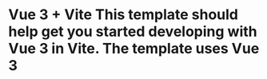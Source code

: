 
# Vue 3 + Vite This template should help get you started developing with Vue 3 in Vite. The template uses Vue 3 <script setup> SFCs, check out the [script setup docs](https://v3.vuejs.org/api/sfc-script-setup.html#sfc-script-setup) to learn more.Learn more about IDE Support for Vue in the [Vue Docs Scaling up Guide](https://vuejs.org/guide/scaling-up/tooling.html#ide-support).
# Padel-Booking-App A simple padel booking system where players can reserve courts online. Built with Vue.js and Tailwind CSS. >>>>>>> 67e62fbe02c1ce99e95b1ac040f88ea485a40654 # Live Demo : https://padelcourt-89fa4.web.app/

# Padel-Booking-App
A simple padel booking system where players can reserve courts online. Built with Vue.js and Tailwind CSS.

# Live Demo
👉 [Try it here](https://padelcourt-89fa4.web.app/)

